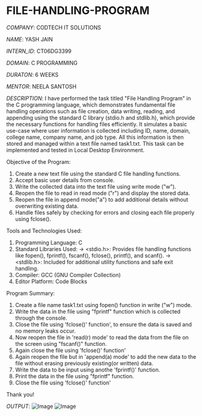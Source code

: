 # FILE-HANDLING-PROGRAM

*COMPANY*:  CODTECH IT SOLUTIONS

*NAME*: YASH JAIN

*INTERN_ID*: CT06DG3399

*DOMAIN*: C PROGRAMMING

*DURATON*: 6 WEEKS

*MENTOR*: NEELA SANTOSH

*DESCRIPTION*:
I have performed the task titled "File Handling Program" in the C programming language, which demonstrates  fundamental file handling operations such as file creation, data writing, reading, and appending using the standard C library (stdio.h and stdlib.h), which provide the necessary functions for handling files efficiently.
It simulates a basic use-case where user information is collected including ID, name, domain, college name, company name, and job type. All this information is then stored and managed within a text file named task1.txt.
This task can be implemented and tested in Local Desktop Environment.

Objective of the Program:
1. Create a new text file using the standard C file handling functions.
2. Accept basic user details from console.
3. Write the collected data into the text file using write mode ("w").
4. Reopen the file to read in read mode ("r") and display the stored data.
5. Reopen the file in append mode("a") to add additional details without overwriting existing data.
6. Handle files safely by checking for errors and closing each file properly using fclose().

Tools and Technologies Used:
1. Programming Language: C
2. Standard Libraries Used:
   -> <stdio.h>: Provides file handling functions like fopen(), fprintf(), fscanf(), fclose(), printf(), and scanf().
   -> <stdlib.h>: Included for additional utility functions and safe exit handling.
4. Compiler: GCC (GNU Compiler Collection)
5.  Editor Platform: Code Blocks

 Program Summary:
1. Create a file name task1.txt using fopen() function in write ("w") mode.
2. Write the data in the file using "fprintf" function which is collected through the console.
3. Close the file using 'fclose()' function', to ensure the data is saved and no memory leaks occur.
4. Now reopen the file in 'read(r) mode' to read the data from the file on the screen using "fscanf()" function.
5. Again close the file using 'fclose()' function'
6. Again reopen the file but in 'append(a) mode' to add the new data to the file without erasing previously existing(or written) data.
7. Write the data to be input using anothe 'fprintf()' function.
8. Print the data in the file using "fprintf" function.
9. Close the file using 'fclose()' function'

Thank you!

*OUTPUT*:
![Image](https://github.com/user-attachments/assets/3bcba323-3537-42ad-a298-ede4a979584b)
![Image](https://github.com/user-attachments/assets/6c6a6ea7-59b5-4440-b817-4bf2085245bc)

